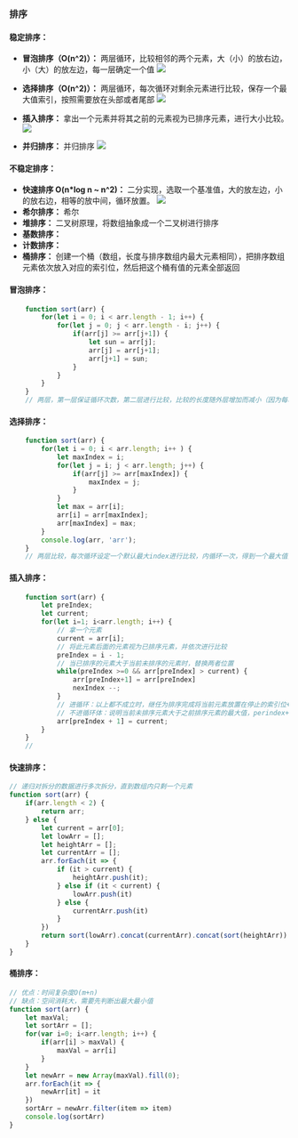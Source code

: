 ### 排序
#### 稳定排序：
- **冒泡排序（O(n^2)）：** 两层循环，比较相邻的两个元素，大（小）的放右边，小（大）的放左边，每一层确定一个值
![](https://img.jbzj.com/file_images/article/202002/2020224111119698.gif?2020124111138)  

- **选择排序（O(n^2)）：** 两层循环，每次循环对剩余元素进行比较，保存一个最大值索引，按照需要放在头部或者尾部
![](https://img.jbzj.com/file_images/article/202002/2020224110851094.gif?202012411916)  

- **插入排序：** 拿出一个元素并将其之前的元素视为已排序元素，进行大小比较。
![](https://img.jbzj.com/file_images/article/202002/2020224110705854.gif?20201241180)  

- **并归排序：** 并归排序
![](https://img.jbzj.com/file_images/article/202002/2020224110944138.gif?2020124111010)
#### 不稳定排序：
- **快速排序 O(n*log n ~ n^2)：** 二分实现，选取一个基准值，大的放左边，小的放右边，相等的放中间，循环放置。
![](https://img.jbzj.com/file_images/article/202002/2020224111039941.gif?2020124111059)
- **希尔排序：** 希尔
- **堆排序：** 二叉树原理，将数组抽象成一个二叉树进行排序
- **基数排序：**
- **计数排序：**
- **桶排序：** 创建一个桶（数组，长度与排序数组内最大元素相同），把排序数组元素依次放入对应的索引位，然后把这个桶有值的元素全部返回

#### 冒泡排序：
```js
    function sort(arr) {
        for(let i = 0; i < arr.length - 1; i++) {
            for(let j = 0; j < arr.length - i; j++) {
                if(arr[j] >= arr[j+1]) {
                    let sun = arr[j];
                    arr[j] = arr[j+1];
                    arr[j+1] = sun;
                }
            }
        }
    }
    // 两层，第一层保证循环次数，第二层进行比较，比较的长度随外层增加而减小（因为每次都把值放到了最右边，下次遍历时就不需要再次比较了）
```
#### 选择排序：
```js
    function sort(arr) {
        for(let i = 0; i < arr.length; i++ ) {
            let maxIndex = i;
            for(let j = i; j < arr.length; j++) {
                if(arr[j] >= arr[maxIndex]) {
                    maxIndex = j;
                }
            }
            let max = arr[i];
            arr[i] = arr[maxIndex];
            arr[maxIndex] = max;
        }
        console.log(arr, 'arr');
    }
    // 两层比较，每次循环设定一个默认最大index进行比较，内循环一次，得到一个最大值，放到最后
```
#### 插入排序：
```js
    function sort(arr) {
        let preIndex;
        let current;
        for(let i=1; i<arr.length; i++) {
            // 拿一个元素
            current = arr[i];
            // 将此元素后面的元素视为已排序元素，并依次进行比较
            preIndex = i - 1;
            // 当已排序的元素大于当前未排序的元素时，替换两者位置
            while(preIndex >=0 && arr[preIndex] > current) {
                arr[preIndex+1] = arr[preIndex]
                nexIndex --;
            }
            // 进循环：以上都不成立时，继任为排序完成将当前元素放置在停止的索引位+1（因为循环里每次都会-1）上
            // 不进循环体：说明当前未排序元素大于之前排序元素的最大值，perindex+1 = i;还是放在原来的位置
            arr[preIndex + 1] = current;
        }
    }
    // 
```
#### 快速排序：
```js
// 递归对拆分的数据进行多次拆分，直到数组内只剩一个元素
function sort(arr) {
    if(arr.length < 2) {
        return arr;
    } else {
        let current = arr[0];
        let lowArr = [];
        let heightArr = [];
        let currentArr = [];
        arr.forEach(it => {
            if (it > current) {
                heightArr.push(it);
            } else if (it < current) {
                lowArr.push(it)
            } else {
                currentArr.push(it)
            }
        })
        return sort(lowArr).concat(currentArr).concat(sort(heightArr))
    }
}
```
#### 桶排序：
```js
// 优点：时间复杂度O(m+n)
// 缺点：空间消耗大，需要先判断出最大最小值
function sort(arr) {
    let maxVal;
    let sortArr = [];
    for(var i=0; i<arr.length; i++) {
        if(arr[i] > maxVal) {
            maxVal = arr[i]
        }
    }
    let newArr = new Array(maxVal).fill(0);
    arr.forEach(it => {
        newArr[it] = it
    })
    sortArr = newArr.filter(item => item)
    console.log(sortArr)
}
```